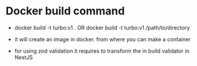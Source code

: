 # Docker build command 
- docker build -t turbo:v1 . OR docker build -t turbo:v1 /path/to/directory

- it will create an image in docker. from where you can make a container
- for using zod validation it requires to transform the in build validator in NestJS